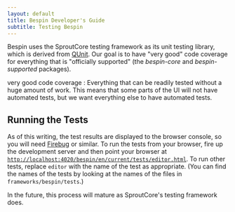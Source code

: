 ```yaml
---
layout: default
title: Bespin Developer's Guide
subtitle: Testing Bespin
---
```


Bespin uses the SproutCore testing framework as its unit testing library, which
is derived from [QUnit](http://docs.jquery.com/QUnit). Our goal is to have
"very good" code coverage for everything that is "officially supported" (the
_bespin-core_ and _bespin-supported_ packages).

very good code coverage
:   Everything that can be readily tested without a huge amount of work.
    This means that some parts of the UI will not have automated tests,
    but we want everything else to have automated tests.

Running the Tests
-----------------

As of this writing, the test results are displayed to the browser console,
so you will need [Firebug](http://getfirebug.com/) or similar. To run the 
tests from your browser, fire up the development server and then point 
your browser at 
[`http://localhost:4020/bespin/en/current/tests/editor.html`](http://localhost:4020/bespin/en/current/tests/editor.html).
To run other tests, replace `editor` with the name of the test as appropriate.
(You can find the names of the tests by looking at the names of the files in
`frameworks/bespin/tests`.)

In the future, this process will mature as SproutCore's testing framework does.

